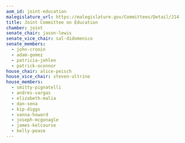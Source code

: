 ```yaml
---
aom_id: joint-education
malegislature_url: https://malegislature.gov/Committees/Detail/J14
title: Joint Committee on Education
chamber: joint
senate_chair: jason-lewis
senate_vice_chair: sal-didomenico
senate_members:
  - john-cronin
  - adam-gomez
  - patricia-jehlen
  - patrick-oconnor
house_chair: alice-peisch
house_vice_chair: steven-ultrino
house_members:
  - smitty-pignatelli
  - andres-vargas
  - elizabeth-malia
  - dan-sena
  - kip-diggs
  - vanna-howard
  - joseph-mcgonagle
  - james-kelcourse
  - kelly-pease
---
```

